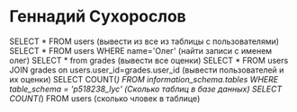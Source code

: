# Геннадий Сухорослов
SELECT * FROM users (вывести из все из таблицы с пользователями)
SELECT * FROM users WHERE name='Олег' (найти записи с именем олег)
SELECT * from grades (вывести все оценки)
SELECT * FROM users JOIN grades on users.user_id=grades.user_id (вывести пользователей и их оценки)
SELECT  COUNT(*) FROM information_schema.tables WHERE table_schema = 'p518238_lyc' (Сколько таблиц в базе данных)
SELECT COUNT(*) FROM users (сколько чловек в таблице)
